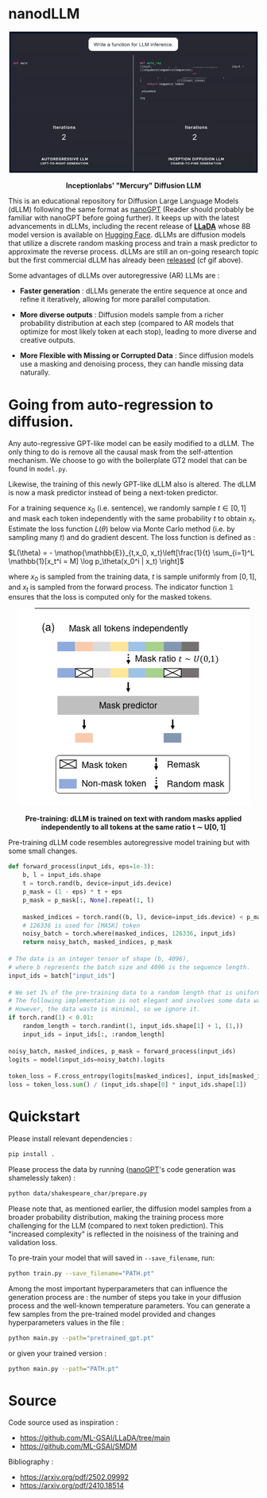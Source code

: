 # nanodLLM

<p align="center">
    <img src="img/diffusion_gif.gif" width="500">
</p>

<p align="center"><strong>Inceptionlabs' "Mercury" Diffusion LLM</strong></p>


This is an educational repository for Diffusion Large Language Models (dLLM) following the same format as [nanoGPT](https://github.com/karpathy/nanoGPT) (Reader should probably be familiar with nanoGPT before going further). It keeps up with the latest advancements in dLLMs, including the recent release of [**LLaDA**](https://arxiv.org/pdf/2502.09992) whose 8B model version is available on [Hugging Face](https://huggingface.co/GSAI-ML/LLaDA-8B-Instruct). dLLMs are diffusion models that utilize a discrete random masking process and train a mask predictor to approximate the reverse process. dLLMs are still an on-going research topic but the first commercial dLLM has already been [released](https://www.inceptionlabs.ai/news) (cf gif above). 

Some advantages of dLLMs over autoregressive (AR) LLMs are : 
- **Faster generation** : dLLMs generate the entire sequence at once and refine it iteratively, allowing for more parallel computation.

- **More diverse outputs** : Diffusion models sample from a richer probability distribution at each step (compared to AR models that optimize for most likely token at each stop), leading to more diverse and creative outputs.

- **More Flexible with Missing or Corrupted Data** : Since diffusion models use a masking and denoising process, they can handle missing data naturally.

# Going from auto-regression to diffusion.

Any auto-regressive GPT-like model can be easily modified to a dLLM. The only thing to do is remove all the causal mask from the self-attention mechanism. We choose to go with the boilerplate GT2 model that can be found in `model.py`.

Likewise, the training of this newly GPT-like dLLM also is altered. The dLLM is now a mask predictor instead of being a next-token predictor. 

For a training sequence $x_0$ (i.e. sentence), we randomly sample $t \in [0, 1]$ and mask each token independently with the same probability $t$ to obtain $x_t$. Estimate the loss function $L(\theta)$ below via Monte Carlo method (i.e. by sampling many $t$) and do gradient descent. The loss function is defined as :

$L(\theta) = - \mathop{\mathbb{E}}_{t,x_0, x_t}\left[\frac{1}{t} \sum_{i=1}^L \mathbb{1}[x_t^i = M] \log p_\theta(x_0^i | x_t) \right]$

where $x_0$ is sampled from the training data, $t$ is sample uniformly from $[0,1]$, and $x_t$ is sampled from the forward process. The indicator function $\mathbb{1}$ ensures that the loss is computed only for the masked tokens.


<p align="center">
    <img src="img/pretrain.png" alt="image explanation">
</p>

<p align="center">
    <strong>Pre-training: dLLM is trained on text with random masks applied independently to all tokens at the same ratio t ∼ U[0, 1]</strong>
</p>


Pre-training dLLM code resembles autoregressive model training but with some small changes. 

```python
def forward_process(input_ids, eps=1e-3):
    b, l = input_ids.shape
    t = torch.rand(b, device=input_ids.device)
    p_mask = (1 - eps) * t + eps
    p_mask = p_mask[:, None].repeat(1, l)

    masked_indices = torch.rand((b, l), device=input_ids.device) < p_mask
    # 126336 is used for [MASK] token
    noisy_batch = torch.where(masked_indices, 126336, input_ids)
    return noisy_batch, masked_indices, p_mask

# The data is an integer tensor of shape (b, 4096), 
# where b represents the batch size and 4096 is the sequence length.
input_ids = batch["input_ids"]

# We set 1% of the pre-training data to a random length that is uniformly sampled from the range [1, 4096].
# The following implementation is not elegant and involves some data waste. 
# However, the data waste is minimal, so we ignore it.
if torch.rand(1) < 0.01:
    random_length = torch.randint(1, input_ids.shape[1] + 1, (1,))
    input_ids = input_ids[:, :random_length]

noisy_batch, masked_indices, p_mask = forward_process(input_ids)
logits = model(input_ids=noisy_batch).logits

token_loss = F.cross_entropy(logits[masked_indices], input_ids[masked_indices], reduction='none') / p_mask[masked_indices]
loss = token_loss.sum() / (input_ids.shape[0] * input_ids.shape[1])
```

# Quickstart

Please install relevant dependencies :
```bash 
pip install .
```
Please process the data by running ([nanoGPT](https://github.com/karpathy/nanoGPT)'s code generation was shamelessly taken) : 
```bash
python data/shakespeare_char/prepare.py
```

Please note that, as mentioned earlier, the diffusion model samples from a broader probability distribution, making the training process more challenging for the LLM (compared to next token prediction). This "increased complexity" is reflected in the noisiness of the training and validation loss.

To pre-train your model that will saved in `--save_filename`, run:
```bash 
python train.py --save_filename="PATH.pt"
```
Among the most important hyperparameters that can influence the generation process are : the number of steps you take in your diffusion process and the well-known temperature parameters. You can generate a few samples from the pre-trained model provided and changes hyperparameters values in the file :
```bash
python main.py --path="pretrained_gpt.pt"
```
or given your trained version :
```bash
python main.py --path="PATH.pt"
```


# Source 

Code source used as inspiration : 
 - https://github.com/ML-GSAI/LLaDA/tree/main
 - https://github.com/ML-GSAI/SMDM

Bibliography : 
 - https://arxiv.org/pdf/2502.09992
 - https://arxiv.org/pdf/2410.18514


